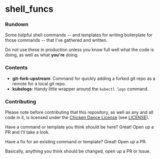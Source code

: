 # shell_funcs

### Rundown

Some helpful shell commands -- and templates for writing boilerplate for those commands -- that I've gathered and written.

Do not use these in production unless you know full well what the code is doing, as well as what **you're** doing. 

### Contents

- **git-fork-upstream**: Command for quickly adding a forked git repo as a remote for a local git repo.
- **kubelogs**: Handy little wrapper around the `kubectl logs` command. 

### Contributing

Please note before contributing that this repository, as well as any and all code in it, is licensed under the [Chicken Dance License](https://github.com/supertunaman/cdl) (see [LICENSE](./LICENSE)).

Have a command or template you think should be here? Great! Open up a PR and I'll take a look.

Have a fix for an existing command or template? Great! Open up a PR. 

Basically, anything you think should be changed, open up a PR or Issue. 
